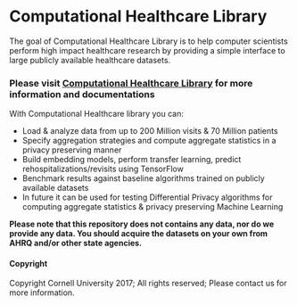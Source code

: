 # Computational Healthcare Library 
The goal of Computational Healthcare Library is to help computer scientists perform high impact healthcare research 
by providing a simple interface to large publicly available healthcare datasets. 

### Please visit [Computational Healthcare Library](http://www.computationalhealthcare.com/library) for more information and documentations

With Computational Healthcare library you can:
- Load & analyze data from up to 200 Million visits & 70 Million patients
- Specify aggregation strategies and compute aggregate statistics in a privacy preserving manner   
- Build embedding models, perform transfer learning, predict rehospitalizations/revisits using TensorFlow 
- Benchmark results against baseline algorithms trained on publicly available datasets
- In future it can be used for testing Differential Privacy algorithms for computing aggregate statistics & privacy preserving Machine Learning
 
**Please note that this repository does not contains any data, nor do we provide any data. You should acquire the datasets 
on your own from AHRQ and/or other state agencies.**
 
#### Copyright
Copyright Cornell University 2017; All rights reserved; Please contact us for more information.